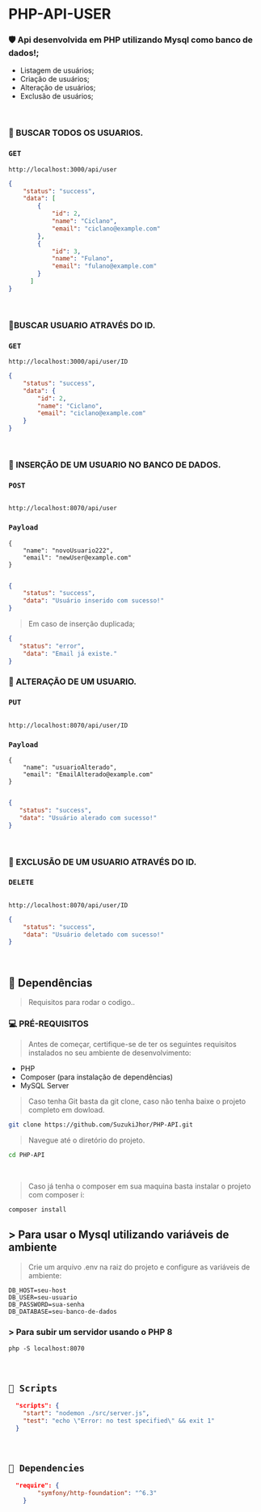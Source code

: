 # PHP-API-USER

### 🛡️ Api desenvolvida em PHP utilizando Mysql como banco de dados!; 
 - Listagem de usuários;
 - Criação de usuários;
 - Alteração de usuários;
 - Exclusão de usuários;

<br/>

### 🎯 BUSCAR TODOS OS USUARIOS.
  
### ```GET``` 
```URL
http://localhost:3000/api/user
```
  
```JSON
{
    "status": "success",
    "data": [
        {
            "id": 2,
            "name": "Ciclano",
            "email": "ciclano@example.com"
        },
        {
            "id": 3,
            "name": "Fulano",
            "email": "fulano@example.com"
        }
      ]
}
```
  
<br /> 

### 🎯BUSCAR USUARIO ATRAVÉS DO ID.
  
### ```GET``` 
```URL
http://localhost:3000/api/user/ID 
```
  
```JSON
{
    "status": "success",
    "data": {
        "id": 2,
        "name": "Ciclano",
        "email": "ciclano@example.com"
    }
}
```
  
<br /> 

### 🎯 INSERÇÃO DE UM USUARIO NO BANCO DE DADOS.
  
### ```POST``` 

```URL

http://localhost:8070/api/user
```

### ```Payload``` 
```body
{
    "name": "novoUsuario222",
    "email": "newUser@example.com"
}
 
```
  
```JSON
{
    "status": "success",
    "data": "Usuário inserido com sucesso!"
}

```

> Em caso de inserção duplicada;

```JSON
{
   "status": "error",
    "data": "Email já existe."
}

```

### 🎯 ALTERAÇÃO DE UM USUARIO.
  
### ```PUT``` 

```URL

http://localhost:8070/api/user/ID
```

### ```Payload``` 
```body
{
    "name": "usuarioAlterado",
    "email": "EmailAlterado@example.com"
}
 
```
  
```JSON
{
   "status": "success",
   "data": "Usuário alerado com sucesso!"
}

```
<br /> 


### 🎯 EXCLUSÃO DE UM USUARIO ATRAVÉS DO ID.
  
### ```DELETE``` 

```URL

http://localhost:8070/api/user/ID
```

```JSON
{
    "status": "success",
    "data": "Usuário deletado com sucesso!"
}

```
<br /> 

## 🧪 Dependências
> Requisitos para rodar o codigo..

 ###  💻 PRÉ-REQUISITOS

> Antes de começar, certifique-se de ter os seguintes requisitos instalados no seu ambiente de desenvolvimento:

- PHP
- Composer (para instalação de dependências)
- MySQL Server

  

> Caso tenha Git basta da git clone, caso não tenha baixe o projeto completo em dowload.

```BASH
git clone https://github.com/SuzukiJhor/PHP-API.git
```
> Navegue até o diretório do projeto.

```BASH
cd PHP-API
```
<br /> 

> Caso já tenha o composer em sua maquina basta instalar o projeto com composer i:

```BASH
composer install
```

## > Para usar o Mysql utilizando variáveis de ambiente

> Crie um arquivo .env na raiz do projeto e configure as variáveis de ambiente:

```
DB_HOST=seu-host
DB_USER=seu-usuario
DB_PASSWORD=sua-senha
DB_DATABASE=seu-banco-de-dados

```

### > Para subir um servidor usando o PHP 8

```
php -S localhost:8070 
```

<br /> 

## `📖 Scripts` 

```JSON
  "scripts": {
    "start": "nodemon ./src/server.js",
    "test": "echo \"Error: no test specified\" && exit 1"
  }

```

<br/>

## `📖 Dependencies` 

```JSON
  "require": {
        "symfony/http-foundation": "^6.3"
    }

```
